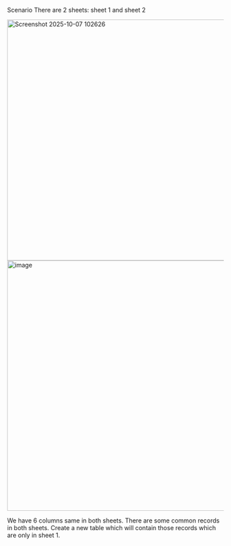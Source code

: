 Scenario
There are 2 sheets: sheet 1 and sheet 2

<img width="1919" height="559" alt="Screenshot 2025-10-07 102626" src="https://github.com/user-attachments/assets/fae9f407-d8b7-475c-a27e-53be4065b45a" />

<img width="1918" height="581" alt="image" src="https://github.com/user-attachments/assets/aa584ef0-4c7d-4d1c-8e60-8168f7aff756" />

We have 6 columns same in both sheets. There are some common records in both sheets. Create a new table which will contain those records which are only in sheet 1.
